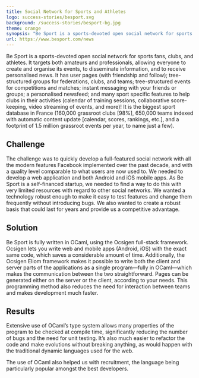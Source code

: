 ```yaml
---
title: Social Network for Sports and Athletes
logo: success-stories/besport.svg
background: /success-stories/besport-bg.jpg
theme: orange
synopsis: "Be Sport is a sports-devoted open social network for sports fans, clubs, and athletes."
url: https://www.besport.com/news
---
```


Be Sport is a sports-devoted open social network for sports fans, clubs, and athletes. It targets both amateurs and professionals, allowing everyone to create and organise its events, to disseminate information, and to receive personalised news. It has user pages (with friendship and follow); tree-structured groups for federations, clubs, and teams; tree-structured events for competitions and matches; instant messaging with your friends or groups; a personalised newsfeed; and many sport specific features to help clubs in their activities (calendar of training sessions, collaborative score-keeping, video streaming of events, and more)! It is the biggest sport database in France (160,000 grassroot clubs [98%], 650,000 teams indexed with automatic content update [calendar, scores, rankings, etc.], and a footprint of 1.5 million grassroot events per year, to name just a few).

## Challenge

The challenge was to quickly develop a full-featured social network with all the modern features Facebook implemented over the past decade, and with a quality level comparable to what users are now used to. We needed to develop a web application and both Android and iOS mobile apps.
As Be Sport is a self-financed startup, we needed to find a way to do this with very limited resources with regard to other social networks. We wanted a technology robust enough to make it easy to test features and change them frequently without introducing bugs. We also wanted to create a robust basis that could last for years and provide us a competitive advantage.

## Solution

Be Sport is fully written in OCaml, using the Ocsigen full-stack framework. Ocsigen lets you write web and mobile apps (Android, iOS) with the exact same code, which saves a considerable amount of time. Additionally, the Ocsigen Eliom framework makes it possible to write both the client and server parts of the applications as a single program—fully in OCaml—which makes the communication between the two straightforward. Pages can be generated either on the server or the client, according to your needs. This programming method also reduces the need for interaction between teams and makes development much faster.

## Results

Extensive use of OCaml’s type system allows many properties of the program to be checked at compile time, significantly reducing the number of bugs and the need for unit testing. It’s also much easier to refactor the code and make evolutions without breaking anything, as would happen with the traditional dynamic languages used for the web.

The use of OCaml also helped us with recruitment, the language being particularly popular amongst the best developers.
